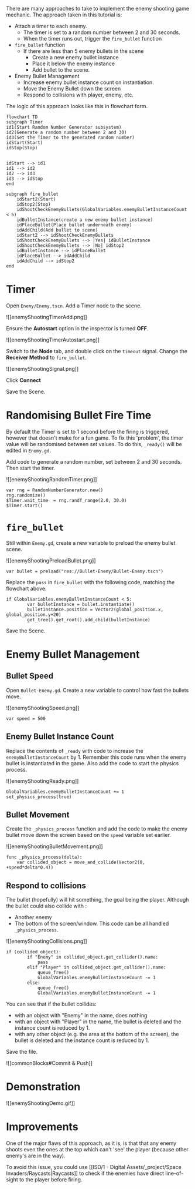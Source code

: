 
There are many approaches to take to implement the enemy shooting game mechanic. The approach taken in this tutorial is:
- Attach a timer to each enemy.
	- The timer is set to a random number between 2 and 30 seconds.
	- When the timer runs out, trigger the `fire_bullet` function
- `fire_bullet` function
	- If there are less than 5 enemy bullets in the scene
		- Create a new enemy bullet instance
		- Place it below the enemy instance
		- Add bullet to the scene.
- Enemy Bullet Management
	- Increase enemy bullet instance count on instantiation.
	- Move the Enemy Bullet down the screen
	- Respond to collisions with player, enemy, etc.

The logic of this approach looks like this in flowchart form.

```mermaid
flowchart TD
subgraph Timer
id1(Start Random Number Generator subsystem)
id2(Generate a random number between 2 and 30)
id3(Set the Timer to the generated random number)
idStart(Start)
idStop(Stop)


idStart --> id1
id1 --> id2
id2 --> id3
id3 --> idStop
end

subgraph fire_bullet
	idStart2(Start)
	idStop2(Stop)
	idShootCheckEnemyBullets(GlobalVariables.enemyBulletInstanceCount < 5)
	idBulletInstance(create a new enemy bullet instance)
	idPlaceBullet(Place bullet underneath enemy)
	idAddChild(Add bullet to scene)
	idStart2 --> idShootCheckEnemyBullets
	idShootCheckEnemyBullets --> |Yes| idBulletInstance
	idShootCheckEnemyBullets --> |No| idStop2
	idBulletInstance --> idPlaceBullet
	idPlaceBullet --> idAddChild
	idAddChild --> idStop2
end	
```

# Timer

Open `Enemy/Enemy.tscn`. Add a Timer node to the scene.

![[enemyShootingTimerAdd.png]]

Ensure the **Autostart** option in the inspector is turned **OFF**. 

![[enemyShootingTimerAutostart.png]]

Switch to the **Node** tab, and double click on the `timeout` signal. Change the **Receiver Method** to `fire_bullet`.

![[enemyShootingSignal.png]]

Click **Connect**

Save the Scene.

# Randomising Bullet Fire Time

By default the Timer is set to 1 second before the firing is triggered, however that doesn't make for a fun game. To fix this 'problem', the timer value will be randomised between set values. To do this, `_ready()` will be edited in `Enemy.gd`.

Add code to generate a random number, set between 2 and 30 seconds. Then start the timer.

![[enemyShootingRandomTimer.png]]

```gdscript
var rng = RandomNumberGenerator.new()
rng.randomize()
$Timer.wait_time  = rng.randf_range(2.0, 30.0)
$Timer.start()
```

# `fire_bullet`

Still within `Enemy.gd`, create a new variable to preload the enemy bullet scene.

![[enemyShootingPreloadBullet.png]]

```gdscript
var bullet = preload("res://Bullet-Enemy/Bullet-Enemy.tscn")
```

Replace the `pass` in `fire_bullet` with the following code, matching the flowchart above.

```gdscript
if GlobalVariables.enemyBulletInstanceCount < 5:
		var bulletInstance = bullet.instantiate()
		bulletInstance.position = Vector2(global_position.x, global_position.y+20)
		get_tree().get_root().add_child(bulletInstance)
```

Save the Scene.



# Enemy Bullet Management

## Bullet Speed

Open `Bullet-Enemy.gd`.  Create a new variable to control how fast the bullets move.

![[enemyShootingSpeed.png]]

```gdscript
var speed = 500
```

## Enemy Bullet Instance Count

Replace the contents of `_ready` with code to increase the `enemyBulletInstanceCount` by 1. Remember this code runs when the enemy bullet is instantiated in the game. Also add the code to start the physics process.

![[enemyShootingReady.png]]

```gdscript
GlobalVariables.enemyBulletInstanceCount += 1
set_physics_process(true)
```


## Bullet Movement

Create the `_physics_process` function and add the code to make the enemy bullet move down the screen based on the `speed` variable set earlier.

![[enemyShootingBulletMovement.png]]

```gdscript
func _physics_process(delta):
	var collided_object = move_and_collide(Vector2(0, +speed*delta*0.4))
```

## Respond to collisions

The bullet (hopefully) will hit something, the goal being the player. Although the bullet could also collide with :
- Another enemy
- The bottom of the screen/window.
This code can be all handled `_physics_process`.

![[enemyShootingCollisions.png]]

```gdscript
if (collided_object):
		if "Enemy" in collided_object.get_collider().name:
			pass
		elif "Player" in collided_object.get_collider().name:
			queue_free()
			GlobalVariables.enemyBulletInstanceCount -= 1
		else:
			queue_free()
			GlobalVariables.enemyBulletInstanceCount -= 1
```

You can see that if the bullet collides:
- with an object with "Enemy" in the name, does nothing
- with an object with "Player" in the name, the bullet is deleted and the instance count is reduced by 1.
- with any other object (e.g. the area at the bottom of the screen), the bullet is deleted and the instance count is reduced by 1.

Save the file.

![[commonBlocks#Commit & Push]]
# Demonstration

![[enemyShootingDemo.gif]]

# Improvements

One of the major flaws of this approach, as it is, is that that any enemy shoots even the ones at the top which can't 'see' the player (because other enemy's are in the way).

To avoid this issue, you could use [[ISD/1 - Digital Assets/_project/Space Invaders/Raycasts|Raycasts]] to check if the enemies have direct line-of-sight to the player before firing.
